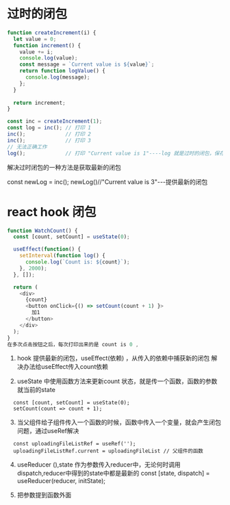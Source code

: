 # 过时的闭包
```js
function createIncrement(i) {
  let value = 0;
  function increment() {
    value += i;
    console.log(value);
    const message = `Current value is ${value}`;
    return function logValue() {
      console.log(message);
    };
  }
  
  return increment;
}

const inc = createIncrement(1);
const log = inc(); // 打印 1
inc();             // 打印 2
inc();             // 打印 3
// 无法正确工作
log();             // 打印 "Current value is 1"----log 就是过时的闭包，保存的是旧值
```
解决过时闭包的一种方法是获取最新的闭包

const newLog = inc();
newLog()//"Current value is 3"---提供最新的闭包

# react hook 闭包

```js
function WatchCount() {
  const [count, setCount] = useState(0);

  useEffect(function() {
    setInterval(function log() {
      console.log(`Count is: ${count}`);
    }, 2000);
  }, []);

  return (
    <div>
      {count}
      <button onClick={() => setCount(count + 1) }>
        加1
      </button>
    </div>
  );
}
在多次点击按钮之后，每次打印出来的是 count is 0 ,

```

1. hook 提供最新的闭包，useEffect(依赖) ，从传入的依赖中捕获新的闭包
解决办法给useEffect传入count依赖

2. useState 中使用函数方法来更新count 状态，就是传一个函数，函数的参数就当前的state
```
  const [count, setCount] = useState(0);
  setCount(count => count + 1); 
```
3. 当父组件给子组件传入一个函数的时候，函数中传入一个变量，就会产生闭包问题，通过useRef解决
```
  const uploadingFileListRef = useRef('');
  uploadingFileListRef.current = uploadingFileList // 父组件的函数
```
4. useReducer (),state 作为参数传入reducer中，无论何时调用dispatch,reducer中得到的state中都是最新的
  const [state, dispatch] = useReducer(reducer, initState);

4. 把参数提到函数外面
